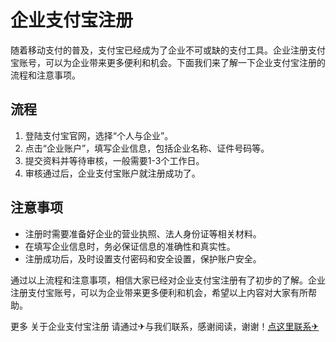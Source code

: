 # 企业支付宝注册

随着移动支付的普及，支付宝已经成为了企业不可或缺的支付工具。企业注册支付宝账号，可以为企业带来更多便利和机会。下面我们来了解一下企业支付宝注册的流程和注意事项。

## 流程

1. 登陆支付宝官网，选择“个人与企业”。
2. 点击“企业账户”，填写企业信息，包括企业名称、证件号码等。
3. 提交资料并等待审核，一般需要1-3个工作日。
4. 审核通过后，企业支付宝账户就注册成功了。

## 注意事项

- 注册时需要准备好企业的营业执照、法人身份证等相关材料。
- 在填写企业信息时，务必保证信息的准确性和真实性。
- 注册成功后，及时设置支付密码和安全设置，保护账户安全。

通过以上流程和注意事项，相信大家已经对企业支付宝注册有了初步的了解。企业注册支付宝账号，可以为企业带来更多便利和机会，希望以上内容对大家有所帮助。

更多 关于企业支付宝注册 请通过✈与我们联系，感谢阅读，谢谢！[点这里联系✈](https://ads.k02.cc)